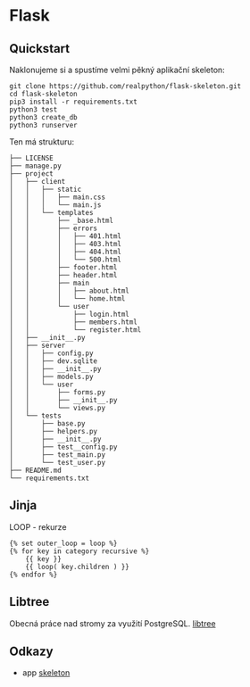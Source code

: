 
# Flask

## Quickstart

Naklonujeme si a spustíme velmi pěkný aplikační skeleton:

```
git clone https://github.com/realpython/flask-skeleton.git
cd flask-skeleton
pip3 install -r requirements.txt
python3 test
python3 create_db
python3 runserver
```
Ten má strukturu:

```
├── LICENSE
├── manage.py
├── project
│   ├── client
│   │   ├── static
│   │   │   ├── main.css
│   │   │   └── main.js
│   │   └── templates
│   │       ├── _base.html
│   │       ├── errors
│   │       │   ├── 401.html
│   │       │   ├── 403.html
│   │       │   ├── 404.html
│   │       │   └── 500.html
│   │       ├── footer.html
│   │       ├── header.html
│   │       ├── main
│   │       │   ├── about.html
│   │       │   └── home.html
│   │       └── user
│   │           ├── login.html
│   │           ├── members.html
│   │           └── register.html
│   ├── __init__.py
│   ├── server
│   │   ├── config.py
│   │   ├── dev.sqlite
│   │   ├── __init__.py
│   │   ├── models.py
│   │   └── user
│   │       ├── forms.py
│   │       ├── __init__.py
│   │       └── views.py
│   └── tests
│       ├── base.py
│       ├── helpers.py
│       ├── __init__.py
│       ├── test__config.py
│       ├── test_main.py
│       └── test_user.py
├── README.md
└── requirements.txt
```

## Jinja

LOOP - rekurze

```jinja
{% set outer_loop = loop %}
{% for key in category recursive %}
	{{ key }}
	{{ loop( key.children ) }}
{% endfor %}
```

## Libtree

Obecná práce nad stromy za využití PostgreSQL. [libtree][] 

## Odkazy

- app [skeleton][]


[libtree]: https://github.com/conceptsandtraining/libtree
[skeleton]: https://github.com/realpython/flask-skeleton
[zodb]: ZODB.org
